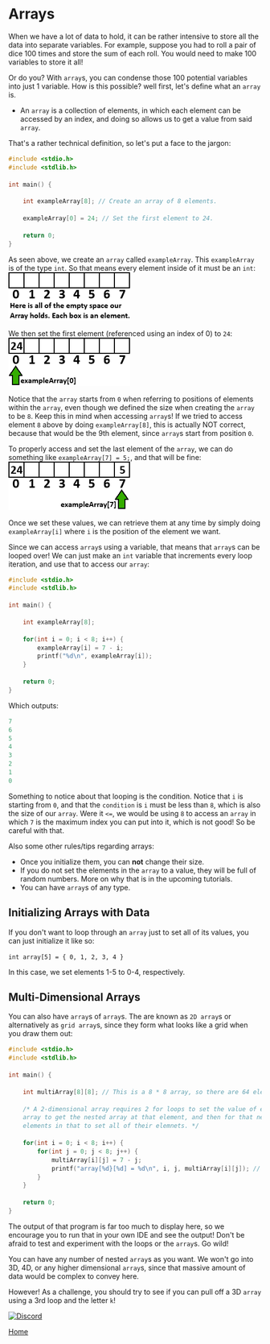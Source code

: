 # Arrays
When we have a lot of data to hold, it can be rather intensive to store all the data into separate variables. For example, suppose you had to roll a pair of dice 100 times and store the sum of each roll. You would need to make 100 variables to store it all!

Or do you? With ``array``s, you can condense those 100 potential variables into just 1 variable. How is this possible? well first, let's define what an ``array`` is.
- An ``array`` is a collection of elements, in which each element can be accessed by an index, and doing so allows us to get a value from said ``array``.

That's a rather technical definition, so let's put a face to the jargon:
```c
#include <stdio.h>
#include <stdlib.h>

int main() {

    int exampleArray[8]; // Create an array of 8 elements.

    exampleArray[0] = 24; // Set the first element to 24.

    return 0;
}
```
As seen above, we create an ``array`` called ``exampleArray``. This ``exampleArray`` is of the type ``int``. So that means every element inside of it must be an ``int``:
![Fresh Array](res/freshArray.png)

We then set the first element (referenced using an index of 0) to ``24``:
![Fresh Array](res/exampleArrayElement0.png)

Notice that the ``array`` starts from ``0`` when referring to positions of elements within the ``array``, even though we defined the size when creating the ``array`` to be ``8``. Keep this in mind when accessing ``array``s! If we tried to access element ``8`` above by doing ``exampleArray[8]``, this is actually NOT correct, because that would be the 9th element, since ``array``s start from position ``0``.

To properly access and set the last element of the ``array``, we can do something like ``exampleArray[7] = 5;``, and that will be fine:
![Fresh Array](res/exampleArrayElement7.png)

Once we set these values, we can retrieve them at any time by simply doing ``exampleArray[i]`` where ``i`` is the position of the element we want.

Since we can access ``array``s using a variable, that means that ``array``s can be looped over! We can just make an ``int`` variable that increments every loop iteration, and use that to access our ``array``:

```c
#include <stdio.h>
#include <stdlib.h>

int main() {

    int exampleArray[8];

    for(int i = 0; i < 8; i++) {
        exampleArray[i] = 7 - i;
        printf("%d\n", exampleArray[i]);
    }

    return 0;
}
```
Which outputs:
```c
7
6
5
4
3
2
1
0
```
Something to notice about that looping is the condition. Notice that ``i`` is starting from ``0``, and that the ``condition`` is ``i`` must be less than ``8``, which is also the size of our ``array``. Were it ``<=``, we would be using ``8`` to access an ``array`` in which ``7`` is the maximum index you can put into it, which is not good! So be careful with that.

Also some other rules/tips regarding arrays:
- Once you initialize them, you can **not** change their size.
- If you do not set the elements in the ``array`` to a value, they will be full of random numbers. More on why that is in the upcoming tutorials.
- You can have ``array``s of any type.

## Initializing Arrays with Data
If you don't want to loop through an ``array`` just to set all of its values, you can just initialize it like so:

``int array[5] = { 0, 1, 2, 3, 4 }``

In this case, we set elements 1-5 to 0-4, respectively.

## Multi-Dimensional Arrays
You can also have ``array``s of ``array``s. The are known as ``2D array``s or alternatively as ``grid array``s, since they form what looks like a grid when you draw them out:

```c
#include <stdio.h>
#include <stdlib.h>

int main() {

    int multiArray[8][8]; // This is a 8 * 8 array, so there are 64 elements!

    /* A 2-dimensional array requires 2 for loops to set the value of each element. We iterate through each
    array to get the nested array at that element, and then for that nested array, we iterate through all the
    elements in that to set all of their elemnets. */

    for(int i = 0; i < 8; i++) {
        for(int j = 0; j < 8; j++) {
            multiArray[i][j] = 7 - j;
            printf("array[%d}[%d] = %d\n", i, j, multiArray[i][j]); // Prints out 64 values.
        }
    }

    return 0;
}
```
The output of that program is far too much to display here, so we encourage you to run that in your own IDE and see the output! Don't be afraid to test and experiment with the loops or the ``array``s. Go wild!

You can have any number of nested ``array``s as you want. We won't go into 3D, 4D, or any higher dimensional ``array``s, since that massive amount of data would be complex to convey here.

However! As a challenge, you should try to see if you can pull off a 3D ``array`` using a 3rd loop and the letter ``k``!

[![Discord](https://img.shields.io/discord/609993365832073217?color=7289da&label=discord)](https://discord.gg/Sw3npy4)

[Home](https://bvanseg.github.io)